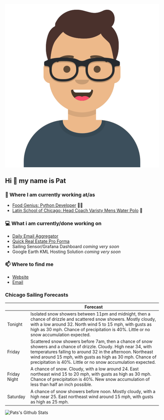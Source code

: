 [![Social banner for p-j-falconer](https://raw.githubusercontent.com/P-J-FALCONER/P-J-FALCONER/master/assets/avataaars.svg)](https://patfalconer.com/)
## Hi :wave: my name is Pat

### 💼 Where I am currently working at/as
- [Food Genius: Python Developer](https://getfoodgenius.com/) 🍔🐍
- [Latin School of Chicago: Head Coach Varisty Mens Water Polo](https://www.latinschool.org/) 🤽


### 💻 What i am currently/done working on
 - [Daily Email Aggregator](https://github.com/P-J-FALCONER/dott_daily_mail)
 - [Quick Real Estate Pro Forma](https://github.com/P-J-FALCONER/henry)
 - Sailing Sensor/Grafana Dashboard *coming very soon*
 - Google Earth KML Hosting Solution *coming very soon*

### 📫 Where to find me
 - [Website](https://patfalconer.com/)
 - [Email](mailto:patrick.j.falconer@gmail.com)


### Chicago Sailing Forecasts
|   | Forecast  |
|---|---|
| Tonight | Isolated snow showers between 11pm and midnight, then a chance of drizzle and scattered snow showers. Mostly cloudy, with a low around 32. North wind 5 to 15 mph, with gusts as high as 30 mph. Chance of precipitation is 40%. Little or no snow accumulation expected. |
| Friday | Scattered snow showers before 7am, then a chance of snow showers and a chance of drizzle. Cloudy. High near 34, with temperatures falling to around 32 in the afternoon. Northeast wind around 15 mph, with gusts as high as 30 mph. Chance of precipitation is 40%. Little or no snow accumulation expected. |
| Friday Night | A chance of snow. Cloudy, with a low around 24. East northeast wind 15 to 20 mph, with gusts as high as 30 mph. Chance of precipitation is 40%. New snow accumulation of less than half an inch possible. |
| Saturday | A chance of snow showers before noon. Mostly cloudy, with a high near 25. East northeast wind around 15 mph, with gusts as high as 25 mph. |

![Pats's Github Stats](https://github-readme-stats.vercel.app/api?username=p-j-falconer&show_icons=true&theme=radical)
